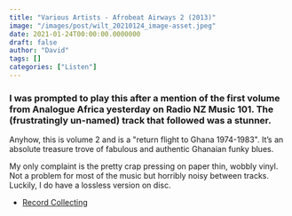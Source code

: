 ```yaml
---
title: "Various Artists - Afrobeat Airways 2 (2013)"
image: "/images/post/wilt_20210124_image-asset.jpeg"
date: 2021-01-24T00:00:00.0000000
draft: false
author: "David"
tags: []
categories: ["Listen"]
---
```

### I was prompted to play this after a mention of the first volume from Analogue Africa yesterday on Radio NZ Music 101. The (frustratingly un-named) track that followed was a stunner. 

 Anyhow, this is volume 2 and is  a "return flight to Ghana 1974-1983". It’s an absolute treasure trove of fabulous and authentic Ghanaian funky blues.

 My only complaint is the pretty crap pressing on paper thin, wobbly vinyl. Not a problem for most of the music but horribly noisy between tracks. Luckily, I do have a lossless version on disc.

-  [Record Collecting](https://recordcollectormag.com/reviews/album/afrobeat-airways-2-return-flight-to-ghana-1974-1983)